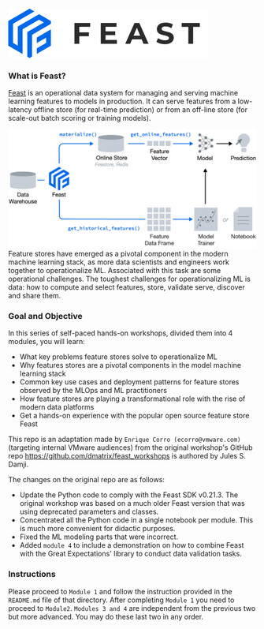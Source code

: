 ![](images/feast_logo.png)

### What is Feast?

[Feast](https://feast.dev/) is an operational data system for managing and serving machine learning features to
models in production. It can serve features from a low-latency offline store (for real-time prediction)
or from an off-line store (for scale-out batch scoring or training models).

![](images/feast_hero_010.png)
Feature stores have emerged as a pivotal component in the modern machine learning stack, as more data scientists
and engineers work together to operationalize ML. Associated with this task are some operational challenges.
The toughest challenges for operationalizing ML is data: how to compute and select features, store,
validate serve, discover and share them.

### Goal and Objective
In this series of self-paced hands-on workshops, divided them into 4 modules, you will learn:

* What key problems feature stores solve to operationalize ML
* Why features stores are a pivotal components in the model machine learning stack
* Common key use cases and deployment patterns for feature stores observed by the MLOps and ML practitioners
* How feature stores are playing a transformational role with the rise of modern data platforms
* Get a hands-on experience with the popular open source feature store Feast

This repo is an adaptation made by ```Enrique Corro (ecorro@vmware.com)``` (targeting internal VMware audiences) from
the original workshop's GitHub repo https://github.com/dmatrix/feast_workshops is authored by Jules S. Damji.

The changes on the original repo are as follows:
- Update the Python code to comply with the Feast SDK v0.21.3. The original workshop was based on a much older Feast
  version that was using deprecated parameters and classes.
- Concentrated all the Python code in a single notebook per module. This is much more convenient for didactic purposes.
- Fixed the ML modeling parts that were incorrect.
- Added ```module 4``` to include a demonstration on how to combine Feast with the Great Expectations' library to conduct
  data validation tasks.

### Instructions
Please proceed to ```Module 1``` and follow the instruction provided in the ```README.md``` file of that directory. 
After completing ```Module 1``` you need to proceed to ```Module2```. ```Modules 3 and 4``` are independent from the 
previous two but more advanced. You may do these last two in any order.